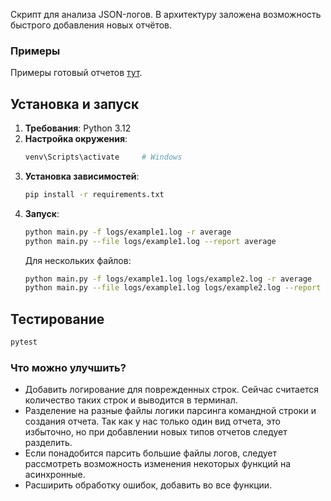 Скрипт для анализа JSON-логов.
В архитектуру заложена возможность быстрого добавления новых отчётов.

### Примеры
Примеры готовый отчетов [тут](example_images).

## Установка и запуск

1. **Требования**: Python 3.12
2. **Настройка окружения**:
   ```bash
   venv\Scripts\activate     # Windows
   ```
3. **Установка зависимостей**:
   ```bash
   pip install -r requirements.txt
   ```
4. **Запуск**:
   ```bash
   python main.py -f logs/example1.log -r average
   python main.py --file logs/example1.log --report average
   ```
   Для нескольких файлов:
   ```bash
   python main.py -f logs/example1.log logs/example2.log -r average
   python main.py --file logs/example1.log logs/example2.log --report average
   ```

## Тестирование
```bash
pytest
```

### Что можно улучшить?

- Добавить логирование для поврежденных строк. Сейчас считается количество таких строк и выводится в терминал.
- Разделение на разные файлы логики парсинга командной строки и создания отчета. Так как у нас только один вид отчета, это избыточно,
но при добавлении новых типов отчетов следует разделить.
- Если понадобится парсить большие файлы логов, следует рассмотреть возможность изменения некоторых функций на асинхронные.
- Расширить обработку ошибок, добавить во все функции.
